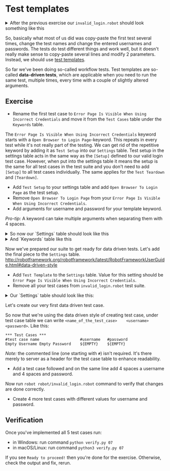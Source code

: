 # Test templates

<details>
    <summary>After the previous exercise our <code>invalid_login.robot</code>
    should look something like this</summary>

```robot
*** Settings ***
Library    Browser
Resource    common.resource

*** Variables ***

*** Test Cases ***

Error Page Should Be Visible After Invalid Login With Empty And Space
    Open Browser To Login Page
    Enter Username    ${EMPTY}
    Enter Password    ${SPACE*2}
    Submit Login Form
    Verify That Error Page Is Visible

Error Page Should Be Visible After Invalid Login With Valid Username And Invalid Password
    Open Browser To Login Page
    Enter Username    ${USERNAME}
    Enter Password    asdsadsa
    Submit Login Form
    Verify That Error Page Is Visible

Error Page Should Be Visible After Invalid Login With Invalid Username And Valid Password
    Open Browser To Login Page
    Enter Username    asdsadsa
    Enter Password    ${PASSWORD}
    Submit Login Form
    Verify That Error Page Is Visible

*** Keywords ***

Verify That Error Page Is Visible
    Get Text    body    contains    Error Page
    Get Url    ==    ${URL}/error.html
    Get Title    ==    Error Page
```

</details>

So, basically what most of us did was copy-paste the first test several times, change the test names
and change the entered usernames and passwords. The tests do test different things and work well, but it
doesn't really make sense to copy-paste several lines and modify 2 parameters. Instead, we should use
[test templates](http://robotframework.org/robotframework/latest/RobotFrameworkUserGuide.html#test-templates).

So far we've been doing so-called workflow tests. Test templates are so-called **data-driven tests**, which are
applicable when you need to run the same test, multiple times, every time with a couple of slightly altered arguments.

## Exercise

- Rename the first test case to `Error Page Is Visible When Using Incorrect Credentials`
and move it from the `Test Cases` table under the `Keywords` table.

The `Error Page Is Visible When Using Incorrect Credentials` keyword starts with a
`Open Browser to Login Page`-keyword. This repeats in every test while it's not really part of the testing.
We can get rid of the repetitive keyword by adding it as `Test Setup` into our `Settings` table. Test setup in
the settings table acts in the same way as the `[Setup]` defined to our valid login test case. However, when
put into the settings table it means the setup is the same for all test cases in the test suite and you don't
need to add `[Setup]` to all test cases individually. The same applies for the `Test Teardown` and `[Teardown]`.

- Add `Test Setup` to your settings table and add `Open Browser To Login Page` as the test setup.
- Remove `Open Browser To Login Page` from your `Error Page Is Visible When Using Incorrect Credentials`.
- Add arguments for username and password for your template keyword.

*Pro-tip:* A keyword can take multiple arguments when separating them with 4 spaces.

<details>

<summary>So now our `Settings` table should look like this</summary>

```robot
*** Settings ***
Library    Browser
Resource    common.resource
Test Setup    Open Browser To Login Page
```

</details>

<details>
<summary>And `Keywords` table like this</summary>

```robot
*** Keywords ***
Verify That Error Page Is Visible
    Get Text    body    contains    Error Page
    Get Url    ==    ${URL}/error.html
    Get Title    ==    Error Page

Error Page Is Visible When Using Incorrect Credentials
    [Arguments]    ${username}    ${password}
    Enter Username    ${username}
    Enter Password    ${password}
    Submit Login Form
    Verify That Error Page Is Visible
```

</details>

Now we've prepared our suite to get ready for data driven tests. Let's add the final piece to the `Settings` table.
http://robotframework.org/robotframework/latest/RobotFrameworkUserGuide.html#data-driven-style

- Add `Test Template` to the `Settings` table. Value for this setting should be
`Error Page Is Visible When Using Incorrect Credentials`.
- Remove all your test cases from `invalid_login.robot` test suite.

<details>
<summary>Our `Settings` table should look like this:</summary>

```robot
*** Settings ***
Library    Browser
Resource    common.resource
Test Setup    Open Browser To Login Page
Test Template    Error Page Is Visible When Using Incorrect Credentials
```

</details>

Let's create our very first data driven test case.

So now that we're using the data driven style of creating test case, under test case table we can write
`<name_of_the_test_case>    <username>    <password>`. Like this:

```robot
*** Test Cases ***
#test case name                  #username   #password
Empty Username Empty Password    ${EMPTY}    ${EMPTY}
```

*Note:* the commented line (one starting with `#`) isn't required. It's there merely to server as a
header for the test case table to enhance readability.

- Add a test case followed and on the same line add 4 spaces a username and 4 spaces and password.

Now run `robot robot/invalid_login.robot` command to verify that changes are done correctly.

- Create 4 more test cases with different values for username and password.

## Verification

Once you've implemented all 5 test cases run:

- in Windows: run command `python verify.py 07`
- in macOS/Linux: run command `python3 verify.py 07`

If you see `Ready to proceed!` then you're done for the exercise. Otherwise, check the output and fix, rerun.
